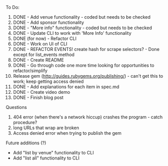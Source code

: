 To Do:

1. DONE - Add venue functionality - coded but needs to be checked
2. DONE - Add sponsor functionality
3. DONE - "More info" functionality - coded but needs to be checked
4. DONE - Update CLI to work with 'More Info' functionality
5. DONE (for now) - Refactor CLI
6. DONE - Work on UI of CLI
7. DONE - REFACTOR EVENTS! create hash for scrape selectors? - Done except for list_events method
8. DONE - Create README
9. DONE - Go through code one more time looking for opportunities to refactor/simplify
10. Release gem (http://guides.rubygems.org/publishing/) - can't get this to work; keep getting  access denied
11. DONE - Add explanations for each item in spec.md
12. DONE - Create video demo
13. DONE - Finish blog post

Questions
1. 404 error (when there's a network hiccup) crashes the program - catch procedure?
2. long URLs that wrap are broken
3. Access denied error when trying to publish the gem

Future additions (?)
* Add "list by venue" functionality to CLI
* Add "list all" functionality to CLI
